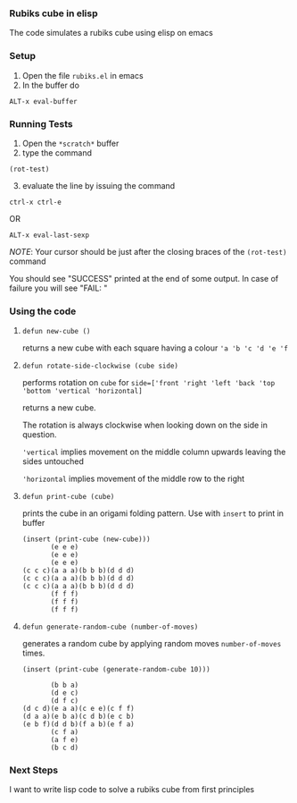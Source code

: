 ### Rubiks cube in elisp

The code simulates a rubiks cube using elisp on emacs

### Setup

1. Open the file `rubiks.el` in emacs
2. In the buffer do

`ALT-x eval-buffer`

### Running Tests

1. Open the `*scratch*` buffer
2. type the command

`(rot-test)`

3. evaluate the line by issuing the command

`ctrl-x ctrl-e`

OR

`ALT-x eval-last-sexp`

*NOTE*: Your cursor should be just after the closing braces of the `(rot-test)` command

You should see "SUCCESS" printed at the end of some output. In case of failure you will see "FAIL: <some message>"

### Using the code

1. `defun new-cube ()`

    returns a new cube with each square having a colour `'a 'b 'c 'd 'e 'f`

2. `defun rotate-side-clockwise (cube side)`

    performs rotation on `cube` for `side=['front 'right 'left 'back 'top 'bottom 'vertical 'horizontal]`
    
    returns a new cube.

    The rotation is always clockwise when looking down on the side in question.

    `'vertical` implies movement on the middle column upwards leaving the sides untouched

    `'horizontal` implies movement of the middle row to the right

3. `defun print-cube (cube)`
    
    prints the cube in an origami folding pattern. Use with `insert` to print in buffer

    ```
    (insert (print-cube (new-cube)))
           (e e e)
           (e e e)
           (e e e)
    (c c c)(a a a)(b b b)(d d d)
    (c c c)(a a a)(b b b)(d d d)
    (c c c)(a a a)(b b b)(d d d)
           (f f f)
           (f f f)
           (f f f)
    ```
4. `defun generate-random-cube (number-of-moves)`

    generates a random cube by applying random moves `number-of-moves` times.

    ```
    (insert (print-cube (generate-random-cube 10)))
    
           (b b a)
           (d e c)
           (d f c)
    (d c d)(e a a)(c e e)(c f f)
    (d a a)(e b a)(c d b)(e c b)
    (e b f)(d d b)(f a b)(e f a)
           (c f a)
           (a f e)
           (b c d)
    ```
### Next Steps

I want to write lisp code to solve a rubiks cube from first principles
